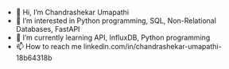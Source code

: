 - 👋 Hi, I’m Chandrashekar Umapathi
- 👀 I’m interested in Python programming, SQL, Non-Relational Databases, FastAPI
- 🌱 I’m currently learning API, InfluxDB, Python programming
- 📫 How to reach me linkedin.com/in/chandrashekar-umapathi-18b64318b

<!---
chandrashekarumapathi/chandrashekarumapathi is a ✨ special ✨ repository because its `README.md` (this file) appears on your GitHub profile.
You can click the Preview link to take a look at your changes.
--->
